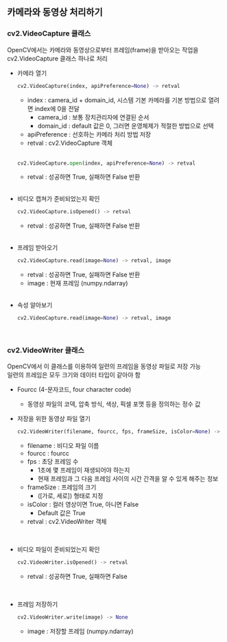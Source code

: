 ## 카메라와 동영상 처리하기
### **cv2.VideoCapture 클래스**
OpenCV에서는 카메라와 동영상으로부터 프레임(frame)을 받아오는 작업을 cv2.VideoCapture 클래스 하나로 처리


- 카메라 열기

    ```python
    cv2.VideoCapture(index, apiPreference=None) -> retval
    ```
    - index : camera_id + domain_id, 시스템 기본 카메라를 기본 방법으로 열려면 index에 0을 전달
        - camera_id : 보통 장치관리자에 연결된 순서
        - domain_id : default 값은 0, 그러면 운영체제가 적절한 방법으로 선택
    - apiPreference : 선호하는 카메라 처리 방법 저장
    - retval : cv2.VideoCapture 객체
    
    <br>

    ```python
    cv2.VideoCapture.open(index, apiPreference=None) -> retval
    ```
    - retval : 성공하면 True, 실패하면 False 반환
    
    <br>

- 비디오 캡쳐가 준비되었는지 확인

    ```python
    cv2.VideoCapture.isOpened() -> retval
    ```
    - retval : 성공하면 True, 실패하면 False 반환
    
    <br>

- 프레임 받아오기

     ```python
    cv2.VideoCapture.read(image=None) -> retval, image
    ```
    - retval : 성공하면 True, 실패하면 False 반환
    - image : 현재 프레임 (numpy.ndarray)

    <br>

- 속성 알아보기
     ```python
    cv2.VideoCapture.read(image=None) -> retval, image
    ```

    <br>

### **cv2.VideoWriter 클래스**
OpenCV에서 이 클래스를 이용하여 일련의 프레임을 동영상 파일로 저장 가능 <br>
일련의 프레임은 모두 크기와 데이터 타입이 같아야 함

- Fourcc (4-문자코드, four character code)
    - 동영상 파일의 코덱, 압축 방식, 색상, 픽셀 포맷 등을 정의하는 정수 값

- 저장을 위한 동영상 파일 열기
     ```python
    cv2.VideoWriter(filename, fourcc, fps, frameSize, isColor=None) -> retval
    ```

    - filename : 비디오 파일 이름
    - fourcc : fourcc
    - fps : 초당 프레임 수
        - 1초에 몇 프레임이 재생되어야 하는지
        - 현재 프레임과 그 다음 프레임 사이의 시간 간격을 알 수 있게 해주는 정보
    - frameSize : 프레임의 크기 
        - ([가로, 세로]) 형태로 지정
    - isColor : 컬러 영상이면 True, 아니면 False
        - Default 값은 True
    - retval : cv2.VideoWriter 객체 

<br>

- 비디오 파일이 준비되었는지 확인
    ```python
    cv2.VideoWriter.isOpened() -> retval
    ```

    - retval : 성공하면 True, 실패하면 False

<br>

- 프레임 저장하기
    ```python
    cv2.VideoWriter.write(image) -> None
    ```
    
    - image : 저장할 프레임 (numpy.ndarray)